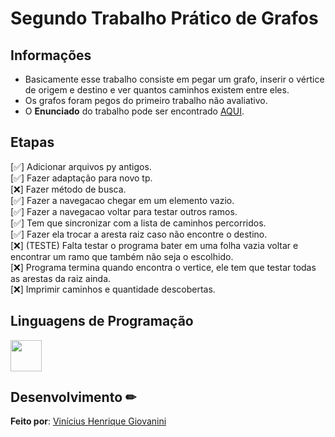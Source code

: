 # Segundo Trabalho Prático de Grafos  

## Informações

- Basicamente esse trabalho consiste em pegar um grafo, inserir o vértice de origem e destino e ver quantos caminhos existem entre eles.  
- Os grafos foram pegos do primeiro trabalho não avaliativo.  
- O **Enunciado** do trabalho pode ser encontrado [AQUI](doc/tgc-cc-tp02-2022-02.pdf).  

## Etapas

[✅] Adicionar arquivos py antigos.  
[✅] Fazer adaptação para novo tp.    
[❌] Fazer método de busca.  
[✅] Fazer a navegacao chegar em um elemento vazio.  
[✅] Fazer a navegacao voltar para testar outros ramos.  
[✅] Tem que sincronizar com a lista de caminhos percorridos.  
[✅] Fazer ela trocar a aresta raiz caso não encontre o destino.  
[❌] (TESTE) Falta testar o programa bater em uma folha vazia voltar e encontrar um ramo que também não seja o escolhido.  
[❌] Programa termina quando encontra o vertice, ele tem que testar todas as arestas da raiz ainda.  
[❌] Imprimir caminhos e quantidade descobertas.  
## Linguagens de Programação

<img src="https://cdn.jsdelivr.net/gh/devicons/devicon/icons/python/python-original.svg" width="50px"/>

## Desenvolvimento ✏

**Feito por**: [Vinícius Henrique Giovanini](https://github.com/viniciushgiovanini)